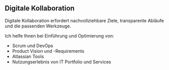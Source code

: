 ## <i class="fa fa-users" aria-hidden="true"></i> Digitale Kollaboration
Digitale Kollaboration erfordert nachvollziehbare Ziele, transparente Abläufe und die passenden Werkzeuge.

Ich helfe Ihnen bei Einführung und Optimierung von:

* Scrum und DevOps
* Product Vision und -Requirements
* Atlassian Tools
* Nutzungserlebnis von IT Portfolio und Services